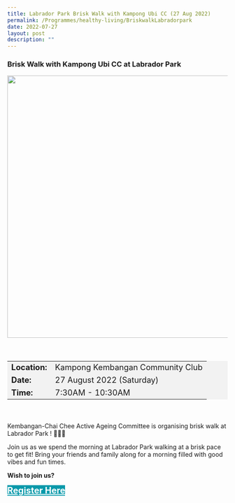 ```yaml
---
title: Labrador Park Brisk Walk with Kampong Ubi CC (27 Aug 2022)
permalink: /Programmes/healthy-living/BriskwalkLabradorpark
date: 2022-07-27
layout: post
description: ""
---
```


### Brisk Walk with Kampong Ubi CC at Labrador Park ###

<img
src="/images/Programmes%20(August%202022)/KUCC%20Briskwalk%20Labrador%20Park.png" style="width:600px; height:auto">

<div style="padding:20px 0 20px 0">
	<table  style="font-size:130%; background-color:#f2f2f2">
		<tbody>
			<tr>
				 <td><b>Location:</b></td><td>Kampong Kembangan Community Club</td>
			</tr>
			<tr>
			 <td><b>Date:</b></td><td>27 August 2022 (Saturday)</td>
			</tr>
			<tr>
				<td> <b>Time:</b> </td><td>7:30AM - 10:30AM</td>
			</tr>
		</tbody>
	</table>
</div>

<div>
	<p>
Kembangan-Chai Chee Active Ageing Committee is organising brisk walk at Labrador Park ! 🌸🌺🌼</p>
	<p>Join us as we spend the morning at Labrador Park walking at a brisk pace to get fit! Bring your friends and family along for a morning filled with good vibes and fun times.</p>
</div>

<p><b>Wish to join us?</b></p>
<div>
	<a href="https://www.go.gov.sg/kuccbriskwalk" style="font-size:20px; width:35%; height:60px; background-color:#0899AA; color:white" class="bp-button"><b>Register Here</b></a>
</div>